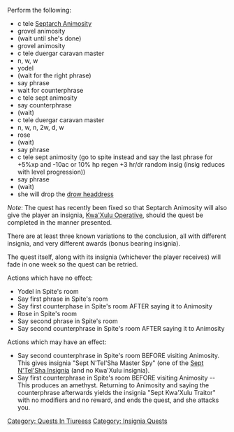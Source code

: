 Perform the following:

-   c tele [Septarch Animosity](Septarch_Animosity "wikilink")
-   grovel animosity
-   (wait until she's done)
-   grovel animosity
-   c tele duergar caravan master
-   n, w, w
-   yodel
-   (wait for the right phrase)
-   say phrase
-   wait for counterphrase
-   c tele sept animosity
-   say counterphrase
-   (wait)
-   c tele duergar caravan master
-   n, w, n, 2w, d, w
-   rose
-   (wait)
-   say phrase
-   c tele sept animosity (go to spite instead and say the last phrase
    for +5%xp and -10ac or 10% hp regen +3 hr/dr random insig (insig
    reduces with level progression))
-   say phrase
-   (wait)
-   she will drop the [drow
    headdress](Drow_Headdress_(Tiureess).md "wikilink")

*Note*: The quest has recently been fixed so that Septarch Animosity
will also give the player an insignia, [Kwa'Xulu
Operative](Sept_Kwa'Xulu_Insignia.md "wikilink"), should the quest be
completed in the manner presented.

There are at least three known variations to the conclusion, all with
different insignia, and very different awards (bonus bearing insignia).

The quest itself, along with its insignia (whichever the player
receives) will fade in one week so the quest can be retried.

Actions which have no effect:

-   Yodel in Spite's room
-   Say first phrase in Spite's room
-   Say first counterphase in Spite's room AFTER saying it to Animosity
-   Rose in Spite's room
-   Say second phrase in Spite's room
-   Say second counterphrase in Spite's room AFTER saying it to
    Animosity

Actions which may have an effect:

-   Say second counterphrase in Spite's room BEFORE visiting Animosity.
    This gives insignia "Sept N'Tel'Sha Master Spy" (one of the [Sept
    N'Tel'Sha Insignia](Sept_N'Tel'Sha_Insignia "wikilink") (and no
    Kwa'Xulu insignia).
-   Say first counterphrase in Spite's room BEFORE visiting Animosity --
    This produces an amethyst. Returning to Animosity and saying the
    counterphrase afterwards yields the insignia "Sept Kwa'Xulu Traitor"
    with no modifiers and no reward, and ends the quest, and she attacks
    you.

[Category: Quests In Tiureess](Category:_Quests_In_Tiureess "wikilink")
[Category: Insignia Quests](Category:_Insignia_Quests "wikilink")
